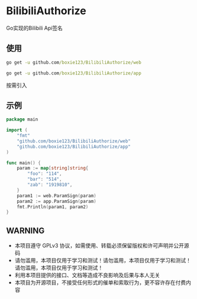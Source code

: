 # BilibiliAuthorize
 Go实现的Bilibili Api签名

## 使用
```cmd
go get -u github.com/boxie123/BilibiliAuthorize/web
```

```cmd
go get -u github.com/boxie123/BilibiliAuthorize/app
```
按需引入

## 示例
```go
package main

import (
	"fmt"
	"github.com/boxie123/BilibiliAuthorize/web"
	"github.com/boxie123/BilibiliAuthorize/app"
)

func main() {
	param := map[string]string{
		"foo": "114",
		"bar": "514",
		"zab": "1919810",
	}
	param1 := web.ParamSign(param)
	param2 := app.ParamSign(param)
	fmt.Println(param1, param2)
}
```

## WARNING

- 本项目遵守 GPLv3 协议，如需使用、转载必须保留版权和许可声明并公开源码
- 请勿滥用，本项目仅用于学习和测试！请勿滥用，本项目仅用于学习和测试！请勿滥用，本项目仅用于学习和测试！
- 利用本项目提供的接口、文档等造成不良影响及后果与本人无关
- 本项目为开源项目，不接受任何形式的催单和索取行为，更不容许存在付费内容
